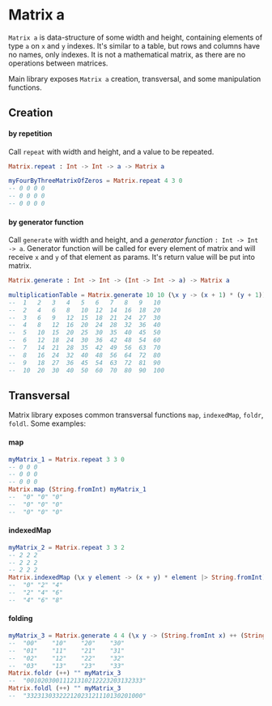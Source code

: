 # Matrix a

`Matrix a` is data-structure of some width and height, containing elements of type `a` on `x` and `y` indexes. It's similar to a table, but rows and columns have no names, only indexes.
It is not a mathematical matrix, as there are no operations between matrices.

Main library exposes `Matrix a` creation, transversal, and some manipulation functions.


## Creation

#### by repetition
Call `repeat` with width and height, and a value to be repeated.
```elm
Matrix.repeat : Int -> Int -> a -> Matrix a

myFourByThreeMatrixOfZeros = Matrix.repeat 4 3 0
-- 0 0 0 0
-- 0 0 0 0
-- 0 0 0 0
```

#### by generator function
Call `generate` with width and height, and a _generator function_ `: Int -> Int -> a`.
Generator function will be called for every element of matrix and will receive `x` and `y` of that element as params. It's return value will be put into matrix.
```elm
Matrix.generate : Int -> Int -> (Int -> Int -> a) -> Matrix a

multiplicationTable = Matrix.generate 10 10 (\x y -> (x + 1) * (y + 1))
--  1   2   3   4   5   6   7   8   9   10
--  2   4   6   8   10  12  14  16  18  20
--  3   6   9   12  15  18  21  24  27  30
--  4   8   12  16  20  24  28  32  36  40
--  5   10  15  20  25  30  35  40  45  50
--  6   12  18  24  30  36  42  48  54  60
--  7   14  21  28  35  42  49  56  63  70
--  8   16  24  32  40  48  56  64  72  80
--  9   18  27  36  45  54  63  72  81  90
--  10  20  30  40  50  60  70  80  90  100
```

## Transversal

Matrix library exposes common transversal functions `map`, `indexedMap`, `foldr`, `foldl`.
Some examples:
#### map
```elm
myMatrix_1 = Matrix.repeat 3 3 0
-- 0 0 0
-- 0 0 0
-- 0 0 0
Matrix.map (String.fromInt) myMatrix_1
--  "0" "0" "0"
--  "0" "0" "0"
--  "0" "0" "0"
```

#### indexedMap
```elm
myMatrix_2 = Matrix.repeat 3 3 2
-- 2 2 2
-- 2 2 2
-- 2 2 2
Matrix.indexedMap (\x y element -> (x + y) * element |> String.fromInt) myMatrix_2
--  "0" "2" "4"
--  "2" "4" "6"
--  "4" "6" "8"
```

#### folding
```elm
myMatrix_3 = Matrix.generate 4 4 (\x y -> (String.fromInt x) ++ (String.fromInt y))
--  "00"    "10"    "20"    "30"
--  "01"    "11"    "21"    "31"
--  "02"    "12"    "22"    "32"
--  "03"    "13"    "23"    "33"
Matrix.foldr (++) "" myMatrix_3
--  "00102030011121310212223203132333" 
Matrix.foldl (++) "" myMatrix_3
--  "33231303322212023121110130201000"

```